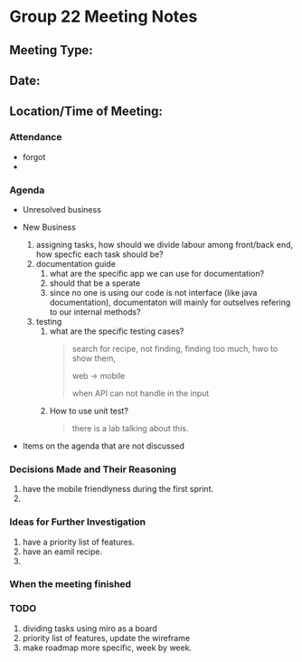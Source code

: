 # <team name> Group 22 Meeting Notes
## Meeting Type:
## Date: 
## Location/Time of Meeting:

### Attendance 
- forgot
-

### Agenda
  
- Unresolved business

- New Business
  1. assigning tasks, how should we divide labour among front/back end, how specfic each task should be? 
  2. documentation guide
     1. what are the specific app we can use for documentation? 
     2. should that be a sperate
     3. since no one is using our code is not interface (like java documentation), documentaton will mainly for outselves refering to our internal methods? 
  3. testing
     1. what are the specific testing cases? 
        > search for recipe, not finding, finding too much, hwo to show them, <p> 
        > web -> mobile  <p>
        > when API can not handle in the input <p>
     2. How to use unit test? 
        > there is a lab talking about this. 


- Items on the agenda that are not discussed 

 ### Decisions Made and Their Reasoning
  1. have the mobile friendlyness during the first sprint. 
  2. 
 ### Ideas for Further Investigation
1. have a priority list of features. 
2. have an eamil recipe. 
3. 

 ### When the meeting finished 

### TODO
1. dividing tasks using miro as a board
2. priority list of features, update the wireframe 
3. make roadmap more specific, week by week. 
